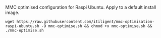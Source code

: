 MMC optimised configuration for Raspi Ubuntu. Apply to a default install image. 

    wget https://raw.githubusercontent.com/itiligent/mmc-optimisation-raspi-ubuntu.sh -O mmc-optimise.sh && chmod +x mmc-optimise.sh && ./mmc-optimise.sh

